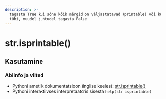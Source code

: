 ```yaml
---
description: >-
  tagasta True kui sõne kõik märgid on väljastatavad (printable) või kui sõne on
  tühi, muudel juhtudel tagasta False
---
```


# str.isprintable\(\)

## Kasutamine

### Abiinfo ja viited

* Pythoni ametlik dokumentatsioon \(inglise keeles\): [str.isprintable\(\)](https://docs.python.org/3/library/stdtypes.html#str.isprintable)
* Pythoni interaktiivses interpretaatoris sisesta `help(str.isprintable)`

